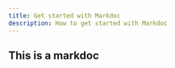 ```yaml
---
title: Get started with Markdoc
description: How to get started with Markdoc
---
```


## This is a markdoc
